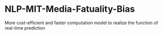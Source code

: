 # NLP-MIT-Media-Fatuality-Bias
More cost-efficient and faster computation model to realize the function of real-time prediction
